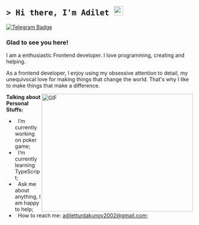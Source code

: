 ## <samp>&gt; Hi there, I'm Adilet <img src="https://media.giphy.com/media/hvRJCLFzcasrR4ia7z/giphy.gif" width="25"> </samp>

[![Telegram Badge](https://img.shields.io/badge/-Telegram-0088cc?style=flat-square&logo=Telegram&logoColor=white)](https://t.me/Adilet_dev)

### Glad to see you here! &nbsp; 

I am a enthusiastic Frontend developer. I love programming, creating and helping.

As a frontend developer, I enjoy using my obsessive attention to detail, my unequivocal love for making things that change the world. That's why I like to make things that make a difference.

<img align="right" alt="GIF" src="https://github.com/Gapur/Gapur/blob/main/assets/coding.gif?raw=true" width="408" height="318" />
  

**Talking about Personal Stuffs:**

- &nbsp; I’m currently working on poker game;
- &nbsp; I’m currently learning TypeScript;
- &nbsp; Ask me about anything, I am happy to help;
- &nbsp; How to reach me: adiletturdakunov2002@gmail.com;




